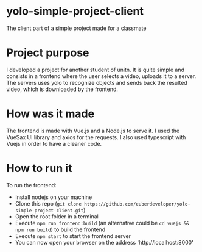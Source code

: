 # yolo-simple-project-client
The client part of a simple project made for a classmate

# Project purpose

I developed a project for another student of unitn. It is quite simple and consists in a frontend where the user selects a video, uploads it to a server. 
The servers uses yolo to recognize objects and sends back the resulted video, which is downloaded by the frontend.

# How was it made

The frontend is made with Vue.js and a Node.js to serve it. I used the VueSax UI library and axios for the requests. I also used typescript with Vuejs in order to have a cleaner code.

# How to run it

To run the frontend:

* Install nodejs on your machine
* Clone this repo (`git clone https://github.com/euberdeveloper/yolo-simple-project-client.git`)
* Open the root folder in a terminal
* Execute `npm run frontend:build` (an alternative could be `cd vuejs && npm run build`) to build the frontend
* Execute `npm start` to start the frontend server
* You can now open your browser on the address 'http://localhost:8000'
